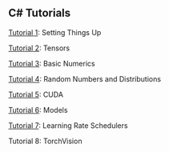 ## C# Tutorials



[Tutorial 1](tutorial1.ipynb): Setting Things Up

[Tutorial 2](tutorial2.ipynb): Tensors

[Tutorial 3](tutorial3.ipynb): Basic Numerics

[Tutorial 4](tutorial4.ipynb): Random Numbers and Distributions

[Tutorial 5](tutorial5.ipynb): CUDA

[Tutorial 6](tutorial6.ipynb): Models

[Tutorial 7](tutorial7.ipynb): Learning Rate Schedulers

Tutorial 8: TorchVision
